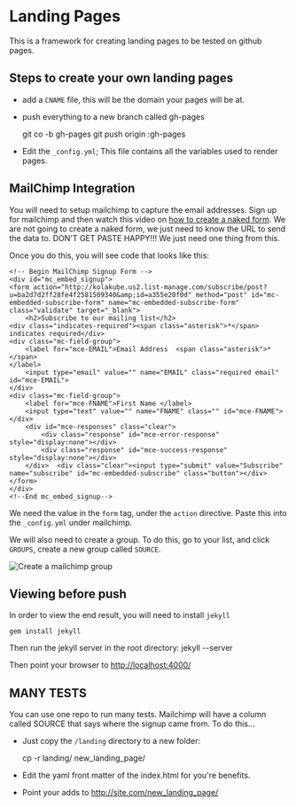 Landing Pages
==========

This is a framework for creating landing pages to be tested on github pages.

## Steps to create your own landing pages

* add a `CNAME` file, this will be the domain your pages will be at.
* push everything to a new branch called gh-pages

	git co -b gh-pages
	git push origin :gh-pages

* Edit the `_config.yml`; This file contains all the variables used to render pages.

## MailChimp Integration
You will need to setup mailchimp to capture the email addresses. Sign up for mailchimp and then watch this video on [how to create a naked form][1]. We are not going to create a naked form, we just need to know the URL to send the data to. DON'T GET PASTE HAPPY!!! We just need one thing from this.

Once you do this, you will see code that looks like this:

```
<!-- Begin MailChimp Signup Form -->
<div id="mc_embed_signup">
<form action="http://kolakube.us2.list-manage.com/subscribe/post?u=ba2d7d2ff28fe4f2581509340&amp;id=a355e20f0d" method="post" id="mc-embedded-subscribe-form" name="mc-embedded-subscribe-form" class="validate" target="_blank">
	<h2>Subscribe to our mailing list</h2>
<div class="indicates-required"><span class="asterisk">*</span> indicates required</div>
<div class="mc-field-group">
	<label for="mce-EMAIL">Email Address  <span class="asterisk">*</span>
</label>
	<input type="email" value="" name="EMAIL" class="required email" id="mce-EMAIL">
</div>
<div class="mc-field-group">
	<label for="mce-FNAME">First Name </label>
	<input type="text" value="" name="FNAME" class="" id="mce-FNAME">
</div>
	<div id="mce-responses" class="clear">
		<div class="response" id="mce-error-response" style="display:none"></div>
		<div class="response" id="mce-success-response" style="display:none"></div>
	</div>	<div class="clear"><input type="submit" value="Subscribe" name="subscribe" id="mc-embedded-subscribe" class="button"></div>
</form>
</div>
<!--End mc_embed_signup-->
```

We need the value in the `form` tag, under the `action` directive. Paste this into the `_config.yml` under mailchimp.

We will also need to create a group. To do this, go to your list, and click `GROUPS`, create a new group called `SOURCE`.

![Create a mailchimp group](http://cl.ly/image/360L452n1V2V/Screen%20Shot%202012-12-20%20at%202.33.38%20PM.png)

## Viewing before push
In order to view the end result, you will need to install `jekyll`

	gem install jekyll

Then run the jekyll server in the root directory:
	jekyll --server

Then point your browser to [http://localhost:4000/](http://localhost:4000/)

## MANY TESTS

You can use one repo to run many tests. Mailchimp will have a column called SOURCE that says where the signup came from. To do this...

* Just copy the `/landing` directory to a new folder:

	cp -r landing/ new_landing_page/

* Edit the yaml front matter of the index.html for you're benefits.
* Point your adds to http://site.com/new_landing_page/



[1]: http://kb.mailchimp.com/article/how-can-i-add-my-signup-form-on-my-website